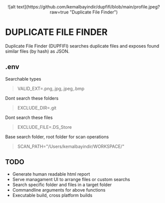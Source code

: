 <span style="display:block;text-align:center">
![alt text](https://github.com/kemalbayindir/dupfifi/blob/main/profile.jpeg?raw=true "Duplicate File Finder")
</span>

# DUPLICATE FILE FINDER
Duplicate File Finder (DUPFIFI) searches duplicate files and exposes found similar files (by hash) as JSON.



## .env

Searchable types
> VALID_EXT=.png,.jpg,.jpeg,.bmp

Dont search these folders
> EXCLUDE_DIR=.git

Dont search these files
> EXCLUDE_FILE=.DS_Store

Base search folder, root folder for scan operations
> SCAN_PATH="/Users/kemalbayindir/WORKSPACE/"

## TODO
- Generate human readable html report
- Serve managament UI to arrange files or custom searchs
- Search specific folder and files in a target folder
- Commandline arguments for above functions
- Executable build, cross platform builds
